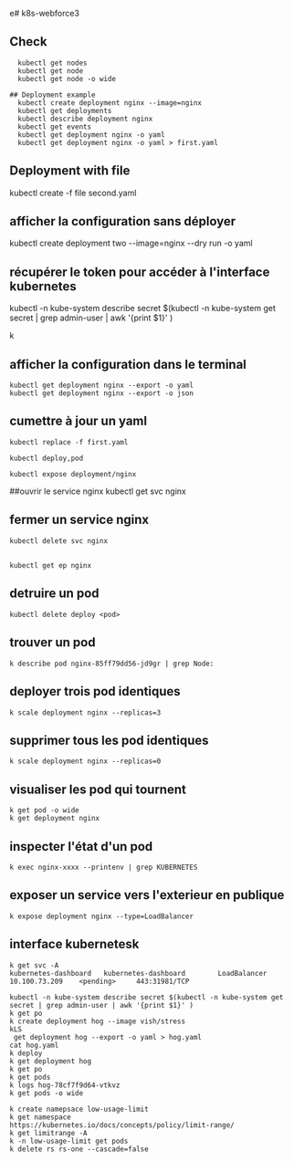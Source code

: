 e# k8s-webforce3

## Check
```shell script
  kubectl get nodes
  kubectl get node
  kubectl get node -o wide

## Deployment example
  kubectl create deployment nginx --image=nginx
  kubectl get deployments
  kubectl describe deployment nginx
  kubectl get events
  kubectl get deployment nginx -o yaml 
  kubectl get deployment nginx -o yaml > first.yaml
```
## Deployment with file
   kubectl create -f file second.yaml

## afficher la configuration sans déployer
   kubectl create deployment two --image=nginx --dry run -o yaml
   
## récupérer le token pour accéder à l'interface kubernetes
   kubectl -n kube-system describe secret $(kubectl -n kube-system get secret | grep admin-user | awk '{print $1}' )

k 
## afficher la configuration dans le terminal
    kubectl get deployment nginx --export -o yaml
    kubectl get deployment nginx --export -o json

## cumettre à jour un yaml
    kubectl replace -f first.yaml

    kubectl deploy,pod

    kubectl expose deployment/nginx
##ouvrir le service nginx
    kubectl get svc nginx
    
## fermer un service nginx
    kubectl delete svc nginx
    
##
    kubectl get ep nginx
    
## detruire un pod
    kubectl delete deploy <pod>

## trouver un pod
    k describe pod nginx-85ff79dd56-jd9gr | grep Node:
   
## deployer trois pod identiques   
    k scale deployment nginx --replicas=3
    
## supprimer tous les pod identiques
    k scale deployment nginx --replicas=0
    
    
## visualiser les pod qui tournent    
    k get pod -o wide
    k get deployment nginx

## inspecter l'état d'un pod
    k exec nginx-xxxx --printenv | grep KUBERNETES
    
## exposer un service vers l'exterieur en publique
    k expose deployment nginx --type=LoadBalancer
 
## interface kubernetesk    
    k get svc -A
    kubernetes-dashboard   kubernetes-dashboard        LoadBalancer   10.100.73.209    <pending>     443:31981/TCP 
   
    kubectl -n kube-system describe secret $(kubectl -n kube-system get secret | grep admin-user | awk '{print $1}' )
    k get po
    k create deployment hog --image vish/stress
    kLS
     get deployment hog --export -o yaml > hog.yaml
    cat hog.yaml
    k deploy
    k get deployment hog
    k get po
    k get pods
    k logs hog-78cf7f9d64-vtkvz
    k get pods -o wide
    
    k create namepsace low-usage-limit
    k get namespace
    https://kubernetes.io/docs/concepts/policy/limit-range/
    k get limitrange -A
    k -n low-usage-limit get pods
    k delete rs rs-one --cascade=false
